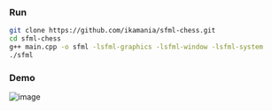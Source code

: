 ### Run 
```bash
git clone https://github.com/ikamania/sfml-chess.git
cd sfml-chess
g++ main.cpp -o sfml -lsfml-graphics -lsfml-window -lsfml-system
./sfml
```
### Demo
![image]()
